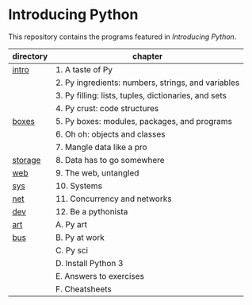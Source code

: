 Introducing Python
=================

This repository contains the programs featured in _Introducing Python_.

|directory|chapter|
|---|---|
|[intro](intro)|  1. A taste of Py
|     |  2. Py ingredients: numbers, strings, and variables
|     |  3. Py filling: lists, tuples, dictionaries, and sets
|     |  4. Py crust: code structures
|[boxes](boxes)|  5. Py boxes: modules, packages, and programs
|     |  6. Oh oh: objects and classes
|     |  7. Mangle data like a pro
|[storage](storage)|8. Data has to go somewhere
|[web](web)  |  9. The web, untangled
|[sys](sys)  | 10. Systems
|[net](net)  | 11. Concurrency and networks
|[dev](dev)  | 12. Be a pythonista
|[art](art)  |  A. Py art
|[bus](bus)  |  B. Py at work
|     |  C. Py sci
|     |  D. Install Python 3
|     |  E. Answers to exercises
|     |  F. Cheatsheets
